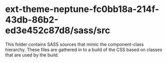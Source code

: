 # ext-theme-neptune-fc0bb18a-214f-43db-86b2-ed3e452c87d8/sass/src

This folder contains SASS sources that mimic the component-class hierarchy. These files
are gathered in to a build of the CSS based on classes that are used by the build.

